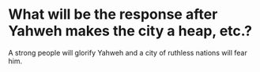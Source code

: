 # What will be the response after Yahweh makes the city a heap, etc.?

A strong people will glorify Yahweh and a city of ruthless nations will fear him.
